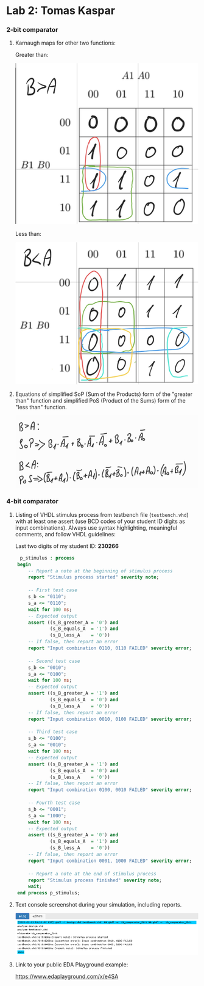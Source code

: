 # Lab 2: Tomas Kaspar

### 2-bit comparator

1. Karnaugh maps for other two functions:

   Greater than:

   ![K-maps](pictures2/Greater.jpg)

   Less than:

   ![K-maps](pictures2/Less.jpg)

2. Equations of simplified SoP (Sum of the Products) form of the "greater than" function and simplified PoS (Product of the Sums) form of the "less than" function.

   ![Logic functions](pictures2/rovnice.jpg)

### 4-bit comparator

1. Listing of VHDL stimulus process from testbench file (`testbench.vhd`) with at least one assert (use BCD codes of your student ID digits as input combinations). Always use syntax highlighting, meaningful comments, and follow VHDL guidelines:

   Last two digits of my student ID: **230266**

```vhdl
     p_stimulus : process
    begin
        -- Report a note at the beginning of stimulus process
        report "Stimulus process started" severity note;

        -- First test case
        s_b <= "0110"; 
        s_a <= "0110"; 
        wait for 100 ns;
        -- Expected output
        assert ((s_B_greater_A = '0') and
                (s_B_equals_A  = '1') and
                (s_B_less_A    = '0'))
        -- If false, then report an error
        report "Input combination 0110, 0110 FAILED" severity error;
        
        -- Second test case
        s_b <= "0010"; 
        s_a <= "0100";        
        wait for 100 ns;
        -- Expected output
        assert ((s_B_greater_A = '1') and
                (s_B_equals_A  = '0') and
                (s_B_less_A    = '0'))
        -- If false, then report an error
        report "Input combination 0010, 0100 FAILED" severity error;
        
        -- Third test case
        s_b <= "0100"; 
        s_a <= "0010";        
        wait for 100 ns;
        -- Expected output
        assert ((s_B_greater_A = '1') and
                (s_B_equals_A  = '0') and
                (s_B_less_A    = '0'))
        -- If false, then report an error
        report "Input combination 0100, 0010 FAILED" severity error;
        
        -- Fourth test case
        s_b <= "0001"; 
        s_a <= "1000";        
        wait for 100 ns;
        -- Expected output
        assert ((s_B_greater_A = '0') and
                (s_B_equals_A  = '1') and
                (s_B_less_A    = '0'))
        -- If false, then report an error
        report "Input combination 0001, 1000 FAILED" severity error;

        -- Report a note at the end of stimulus process
        report "Stimulus process finished" severity note;
        wait;
    end process p_stimulus;
```

2. Text console screenshot during your simulation, including reports.

   ![your figure](pictures2/Tbench.png)

3. Link to your public EDA Playground example:

   https://www.edaplayground.com/x/e4SA
